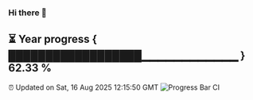 ### Hi there 👋
⏳ Year progress { ██████████████████▁▁▁▁▁▁▁▁▁▁▁▁ } 62.33 %
---
⏰ Updated on Sat, 16 Aug 2025 12:15:50 GMT
![Progress Bar CI](https://github.com/Moyi321/Moyi321/workflows/Progress%20Bar%20CI/badge.svg)
